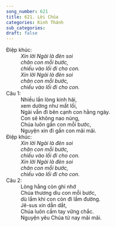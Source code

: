 ```yaml
---
song_number: 621
title: 621. Lời Chúa
categories: Kinh Thánh
sub_categories: 
draft: false
---
```

<dl><dt>Điệp khúc:</dt><dd data-chorus="1"><em>Xin lời Ngài là đèn soi <br/>chân con mỗi bước, <br/>chiếu vào lối đi cho con. <br/>Xin lời Ngài là đèn soi <br/>chân con mỗi bước, <br/>chiếu vào lối đi cho con. </em></dd><dt>Câu 1:</dt><dd data-verse="1">Nhiều lần lòng kinh hãi, <br/>xem dường như mất lối, <br/>Ngài vẫn đi bên cạnh con hằng ngày. <br/>Con sẽ không nao núng, <br/>Chúa luôn gần con mỗi bước, <br/>Nguyện xin đi gần con mãi mãi. </dd><dt>Điệp khúc:</dt><dd data-chorus="1"><em>Xin lời Ngài là đèn soi <br/>chân con mỗi bước, <br/>chiếu vào lối đi cho con. <br/>Xin lời Ngài là đèn soi <br/>chân con mỗi bước, <br/>chiếu vào lối đi cho con. </em></dd><dt>Câu 2:</dt><dd data-verse="2">Lòng hằng còn ghi nhớ <br/>Chúa thương dìu con mỗi bước, <br/>dù lắm khi con còn đi lầm đường. <br/>Jê-sus xin dẫn dắt, <br/>Chúa luôn cầm tay vững chắc. <br/>Nguyện yêu Chúa từ nay mãi mãi. </dd></dl>